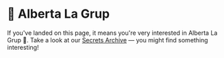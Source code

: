 # 🏡 Alberta La Grup

If you've landed on this page, it means you're very interested in Alberta La Grup 👀.
Take a look at our [Secrets Archive](other/Secrets.md) — you might find something interesting!

